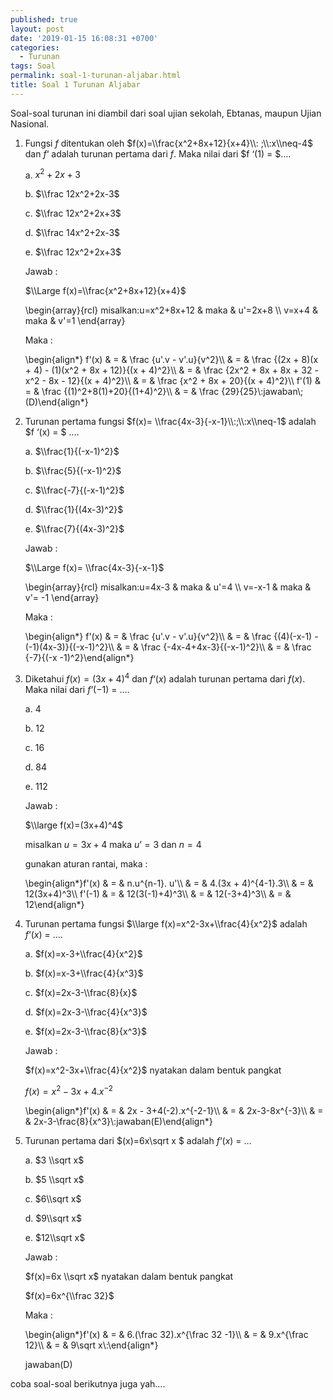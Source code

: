 ```yaml
---
published: true
layout: post
date: '2019-01-15 16:08:31 +0700'
categories:
  - Turunan
tags: Soal
permalink: soal-1-turunan-aljabar.html
title: Soal 1 Turunan Aljabar
---
```

Soal-soal turunan ini diambil dari soal ujian sekolah, Ebtanas, maupun Ujian Nasional.

1.  Fungsi $f$ ditentukan oleh $f(x)=\\frac{x^2+8x+12}{x+4}\\: ;\\:x\\neq-4$ dan $f ‘$ adalah turunan pertama dari $f$. Maka nilai dari $f ‘(1) = $….
    
    a. $x^2+2x+3$
    
    b. $\\frac 12x^2+2x-3$
    
    c. $\\frac 12x^2+2x+3$
    
    d. $\\frac 14x^2+2x-3$
    
    e. $\\frac 12x^2+2x+3$
    
    Jawab :
    
    $\\Large f(x)=\\frac{x^2+8x+12}{x+4}$
    
    \\begin{array}{rcl} misalkan:u=x^2+8x+12 & maka & u'=2x+8 \\\\ v=x+4 & maka & v'=1 \\end{array}
    
    Maka :
    
    \\begin{align\*} f'(x) & = & \\frac {u'.v - v'.u}{v^2}\\\\ & = & \\frac {(2x + 8)(x + 4) - (1)(x^2 + 8x + 12)}{(x + 4)^2}\\\\ & = & \\frac {2x^2 + 8x + 8x + 32 - x^2 - 8x - 12}{(x + 4)^2}\\\\ & = & \\frac {x^2 + 8x + 20}{(x + 4)^2}\\\\ f'(1) & = & \\frac {(1)^2+8(1)+20}{(1+4)^2}\\\\ & = & \\frac {29}{25}\\:jawaban\\;(D)\\end{align\*}
    
2.  Turunan pertama fungsi $f(x)= \\frac{4x-3}{-x-1}\\:;\\:x\\neq-1$ adalah $f ‘(x) = $ ….
    
    a. $\\frac{1}{(-x-1)^2}$
    
    b. $\\frac{5}{(-x-1)^2}$
    
    c. $\\frac{-7}{(-x-1)^2}$
    
    d. $\\frac{1}{(4x-3)^2}$
    
    e. $\\frac{7}{(4x-3)^2}$
    
    Jawab :
    
    $\\Large f(x)= \\frac{4x-3}{-x-1}$
    
    \\begin{array}{rcl} misalkan:u=4x-3 & maka & u'=4 \\\\ v=-x-1 & maka & v'= -1 \\end{array}
    
    Maka :
    
    \\begin{align\*} f'(x) & = & \\frac {u'.v - v'.u}{v^2}\\\\ & = & \\frac {(4)(-x-1) - (-1)(4x-3)}{(-x-1)^2}\\\\ & = & \\frac {-4x-4+4x-3}{(-x-1)^2}\\\\ & = & \\frac {-7}{(-x -1)^2}\\end{align\*}
    
3.  Diketahui $f(x)=(3x+4)^4$ dan $f ‘(x)$ adalah turunan pertama dari $f(x)$. Maka nilai dari $f ‘(-1)$ = ….
    
    a. 4
    
    b. 12
    
    c. 16
    
    d. 84
    
    e. 112
    
    Jawab :
    
    $\\large f(x)=(3x+4)^4$
    
    misalkan $u = 3x + 4$ maka $u’ = 3$ dan $n = 4$
    
    gunakan aturan rantai, maka :
    
    \\begin{align\*}f'(x) & = & n.u^{n-1}. u'\\\\ & = & 4.(3x + 4)^{4-1}.3\\\\ & = & 12(3x+4)^3\\\\ f'(-1) & = & 12(3(-1)+4)^3\\\\ & = & 12(-3+4)^3\\\\ & = & 12\\end{align\*}
    
4.  Turunan pertama fungsi $\\large f(x)=x^2-3x+\\frac{4}{x^2}$ adalah $f ‘(x)$ = ….
    
    a. $f(x)=x-3+\\frac{4}{x^2}$
    
    b. $f(x)=x-3+\\frac{4}{x^3}$
    
    c. $f(x)=2x-3-\\frac{8}{x}$
    
    d. $f(x)=2x-3-\\frac{4}{x^3}$
    
    e. $f(x)=2x-3-\\frac{8}{x^3}$
    
    Jawab :
    
    $f(x)=x^2-3x+\\frac{4}{x^2}$ nyatakan dalam bentuk pangkat
    
    $f(x)=x^2-3x+4.x^{-2}$
    
    \\begin{align\*}f'(x) & = & 2x - 3+4(-2).x^{-2-1}\\\\ & = & 2x-3-8x^{-3}\\\\ & = & 2x-3-\\frac{8}{x^3}\\:jawaban(E)\\end{align\*}
    
5.  Turunan pertama dari $(x)=6x\\sqrt x $ adalah $f ‘(x)$ = …
    
    a. $3 \\sqrt x$
    
    b. $5 \\sqrt x$
    
    c. $6\\sqrt x$
    
    d. $9\\sqrt x$
    
    e. $12\\sqrt x$
    
    Jawab :
    
    $f(x)=6x \\sqrt x$ nyatakan dalam bentuk pangkat
    
    $f(x)=6x^{\\frac 32}$
    
    Maka :
    
    \\begin{align\*}f'(x) & = & 6.(\\frac 32).x^{\\frac 32 -1}\\\\ & = & 9.x^{\\frac 12}\\\\ & = & 9\\sqrt x\\:\\end{align\*}
    
    jawaban(D)
    

coba soal-soal berikutnya juga yah….
